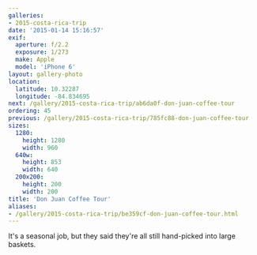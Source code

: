 ```yaml
---
galleries:
- 2015-costa-rica-trip
date: '2015-01-14 15:16:57'
exif:
  aperture: f/2.2
  exposure: 1/273
  make: Apple
  model: 'iPhone 6'
layout: gallery-photo
location:
  latitude: 10.32287
  longitude: -84.834695
next: /gallery/2015-costa-rica-trip/ab6da0f-don-juan-coffee-tour
ordering: 45
previous: /gallery/2015-costa-rica-trip/785fc88-don-juan-coffee-tour
sizes:
  1280:
    height: 1280
    width: 960
  640w:
    height: 853
    width: 640
  200x200:
    height: 200
    width: 200
title: 'Don Juan Coffee Tour'
aliases:
- /gallery/2015-costa-rica-trip/be359cf-don-juan-coffee-tour.html
---
```


It's a seasonal job, but they said they're all still hand-picked into large baskets.

